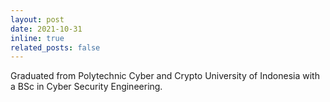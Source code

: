 ```yaml
---
layout: post
date: 2021-10-31
inline: true
related_posts: false
---
```


Graduated from Polytechnic Cyber and Crypto University of Indonesia with a BSc in Cyber Security Engineering.
